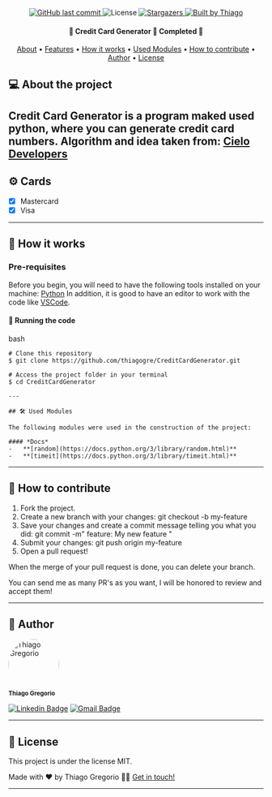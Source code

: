 <p align="center">
  <a href="https://github.com/thiagogre/CreditCardGenerator/commits/master">
    <img alt="GitHub last commit" src="https://img.shields.io/github/last-commit/thiagogre/CreditCardGenerator">
  </a>
    
   <img alt="License" src="https://img.shields.io/badge/license-MIT-brightgreen">

   <a href="https://github.com/thiagogre/CreditCardGenerator/stargazers">
    <img alt="Stargazers" src="https://img.shields.io/github/stars/thiagogre/CreditCardGenerator?style=social">
  </a>

  <a href="https://www.linkedin.com/in/thiago-gregório-4b1a331a3/">
    <img alt="Built by Thiago" src="https://img.shields.io/badge/built%20by-Thiago%20Gregorio-%237519C1">
  </a>
</p>

<h4 align="center"> 
	🚧 Credit Card Generator 🚧 Completed 🚀
</h4>

<p align="center">
 <a href="#-about-the-project">About</a> •
 <a href="#%EF%B8%8F-features">Features</a> •
 <a href="#-how-it-works">How it works</a> • 
 <a href="#-tech-stack">Used Modules</a> • 
 <a href="#-how-to-contribute">How to contribute</a> • 
 <a href="#-author">Author</a> • 
 <a href="#user-content--license">License</a>
</p>


## 💻 About the project

Credit Card Generator is a program maked used python, where you can generate credit card numbers. 
Algorithm and idea taken from:
[Cielo Developers](https://developercielo.github.io/tutorial/artigos#n%C3%BAmeros-de-cart%C3%B5es)
---

## ⚙️ Cards

- [x] Mastercard
- [x] Visa

---

## 🚀 How it works

### Pre-requisites

Before you begin, you will need to have the following tools installed on your machine:
[Python](https://www.python.org/downloads/)
In addition, it is good to have an editor to work with the code like [VSCode](https://code.visualstudio.com/).


#### 🧭 Running the code

bash
```
# Clone this repository
$ git clone https://github.com/thiagogre/CreditCardGenerator.git

# Access the project folder in your terminal
$ cd CreditCardGenerator

---

## 🛠 Used Modules

The following modules were used in the construction of the project:

#### *Docs*
-   **[random](https://docs.python.org/3/library/random.html)**
-   **[timeit](https://docs.python.org/3/library/timeit.html)**

```
---

## 💪 How to contribute

1. Fork the project.
2. Create a new branch with your changes: git checkout -b my-feature
3. Save your changes and create a commit message telling you what you did: git commit -m" feature: My new feature "
4. Submit your changes: git push origin my-feature
5. Open a pull request!

When the merge of your pull request is done, you can delete your branch.

You can send me as many PR's as you want, I will be honored to review and accept them!

---

## 🦸 Author


 <img style="border-radius: 50%;" src="https://avatars0.githubusercontent.com/u/66977846?s=400&u=bf215d9d41feee6c46c7edb210c8e2b26e9659a0&v=4" width="100px;" alt="Thiago Gregorio"/>
 <br />
 <sub><b>Thiago Gregorio</b></sub>
 <br />

[![Linkedin Badge](https://img.shields.io/badge/-Thiago-blue?style=flat-square&logo=Linkedin&logoColor=white&link=https://www.linkedin.com/in/thiago-gregório-4b1a331a3/)](https://www.linkedin.com/in/thiago-gregório-4b1a331a3/) 
[![Gmail Badge](https://img.shields.io/badge/-thiagoluiz_16@hotmail.com-c14438?style=flat-square&logo=Gmail&logoColor=white&link=mailto:thiagoluiz_16@hotmail.com)](mailto:thiagoluiz_16@hotmail.com)

---

## 📝 License

This project is under the license MIT.

Made with ❤️ by Thiago Gregorio 👋🏽 [Get in touch!](https://www.linkedin.com/in/thiago-gregório-4b1a331a3)

---
